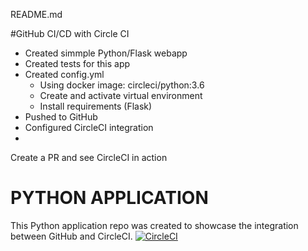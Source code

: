 README.md

#GitHub CI/CD with Circle CI
- Created simmple Python/Flask webapp
- Created tests for this app
- Created config.yml
    - Using docker image: circleci/python:3.6
    - Create and activate virtual environment
    - Install requirements (Flask)
- Pushed to GitHub
- Configured CircleCI integration
- 
Create a PR and see CircleCI in action







# PYTHON APPLICATION
This Python application repo was created to showcase the integration between GitHub and CircleCI.
[![CircleCI](https://circleci.com/gh/NdagiStanley/python_app.svg?style=svg)](https://circleci.com/gh/NdagiStanley/python_app)
